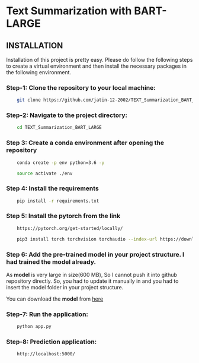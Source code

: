 # Text Summarization with BART-LARGE

## INSTALLATION
Installation of this project is pretty easy. Please do follow the following steps to create a virtual environment and then install the necessary packages in the following environment.

### Step-1: Clone the repository to your local machine:
```bash
    git clone https://github.com/jatin-12-2002/TEXT_Summarization_BART_LARGE
```

### Step-2: Navigate to the project directory:
```bash
    cd TEXT_Summarization_BART_LARGE
```

### Step 3: Create a conda environment after opening the repository

```bash
    conda create -p env python=3.6 -y
```

```bash
    source activate ./env
```

### Step 4: Install the requirements
```bash
    pip install -r requirements.txt
```

### Step 5: Install the pytorch from the link
```bash
    https://pytorch.org/get-started/locally/
```
```bash
    pip3 install torch torchvision torchaudio --index-url https://download.pytorch.org/whl/cpu
```

### Step 6: Add the pre-trained model in your project structure. I had trained the model already.
As **model** is very large in size(600 MB), So I cannot push it into github repository directly. So, you had to update it manually in and you had to insert the model folder in your project structure.

You can download the **model** from [here](https://drive.google.com/drive/folders/18thJ3tCBd4BUTqHE9chj_Y8fQw-8Nz_G?usp=sharing)

### Step-7: Run the application:
```bash
    python app.py
```

### Step-8: Prediction application:
```bash
    http://localhost:5000/
```